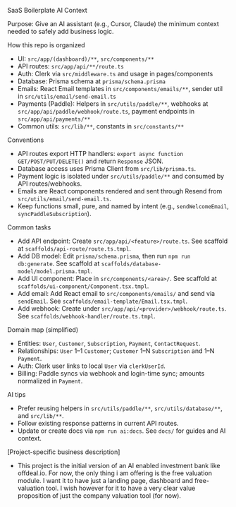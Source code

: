 SaaS Boilerplate AI Context

Purpose: Give an AI assistant (e.g., Cursor, Claude) the minimum context needed to safely add business logic.

How this repo is organized

- UI: `src/app/(dashboard)/**`, `src/components/**`
- API routes: `src/app/api/**/route.ts`
- Auth: Clerk via `src/middleware.ts` and usage in pages/components
- Database: Prisma schema at `prisma/schema.prisma`
- Emails: React Email templates in `src/components/emails/**`, sender util in `src/utils/email/send-email.ts`
- Payments (Paddle): Helpers in `src/utils/paddle/**`, webhooks at `src/app/api/paddle/webhook/route.ts`, payment endpoints in `src/app/api/payments/**`
- Common utils: `src/lib/**`, constants in `src/constants/**`

Conventions

- API routes export HTTP handlers: `export async function GET/POST/PUT/DELETE()` and return `Response` JSON.
- Database access uses Prisma Client from `src/lib/prisma.ts`.
- Payment logic is isolated under `src/utils/paddle/**` and consumed by API routes/webhooks.
- Emails are React components rendered and sent through Resend from `src/utils/email/send-email.ts`.
- Keep functions small, pure, and named by intent (e.g., `sendWelcomeEmail`, `syncPaddleSubscription`).

Common tasks

- Add API endpoint: Create `src/app/api/<feature>/route.ts`. See scaffold at `scaffolds/api-route/route.ts.tmpl`.
- Add DB model: Edit `prisma/schema.prisma`, then run `npm run db:generate`. See scaffold at `scaffolds/database-model/model.prisma.tmpl`.
- Add UI component: Place in `src/components/<area>/`. See scaffold at `scaffolds/ui-component/Component.tsx.tmpl`.
- Add email: Add React email to `src/components/emails/` and send via `sendEmail`. See `scaffolds/email-template/Email.tsx.tmpl`.
- Add webhook: Create under `src/app/api/<provider>/webhook/route.ts`. See `scaffolds/webhook-handler/route.ts.tmpl`.

Domain map (simplified)

- Entities: `User`, `Customer`, `Subscription`, `Payment`, `ContactRequest`.
- Relationships: `User` 1–1 `Customer`; `Customer` 1–N `Subscription` and 1–N `Payment`.
- Auth: Clerk user links to local `User` via `clerkUserId`.
- Billing: Paddle syncs via webhook and login-time sync; amounts normalized in `Payment`.

AI tips

- Prefer reusing helpers in `src/utils/paddle/**`, `src/utils/database/**`, and `src/lib/**`.
- Follow existing response patterns in current API routes.
- Update or create docs via `npm run ai:docs`. See `docs/` for guides and AI context.

[Project-specific business description]

- This project is the initial version of an AI enabled investment bank like offdeal.io. For now, the only thing i am offering is the free valuation module. I want it to have just a landing page, dashboard and free-valuation tool. I wish however for it to have a very clear value proposition of just the company valuation tool (for now).
